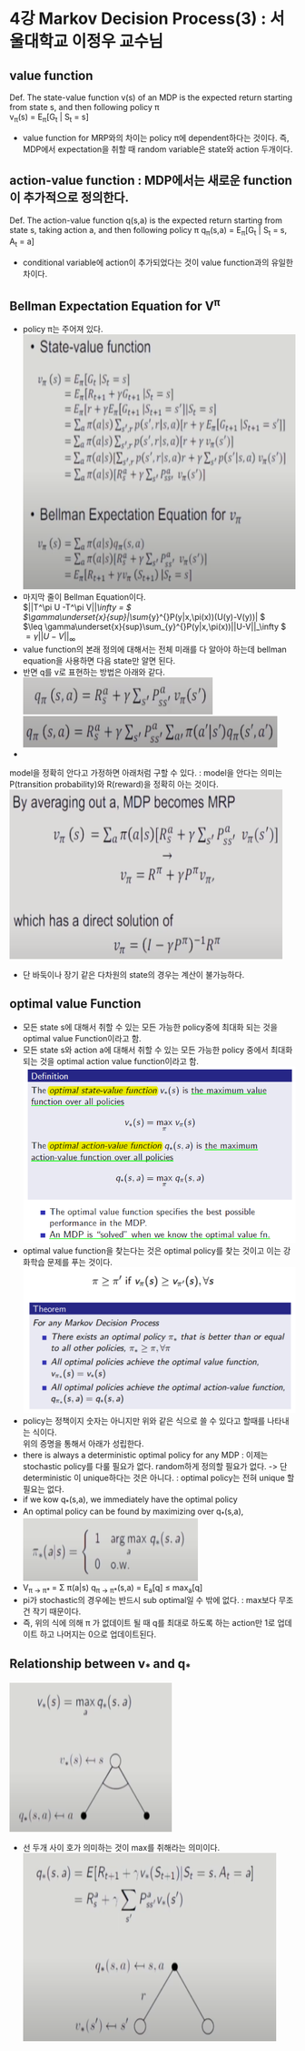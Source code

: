 # 4강 Markov Decision Process(3) : 서울대학교 이정우 교수님

## value function
Def. The state-value function v(s) of an MDP is the expected return starting from state s, and then following policy &pi;  
v<sub>&pi;</sub>(s) = E<sub>&pi;</sub>[G<sub>t</sub> | S<sub>t</sub> = s]  
- value function for MRP와의 차이는 policy &pi;에 dependent하다는 것이다. 즉, MDP에서 expectation을 취할 때 random variable은 state와 action 두개이다.

## action-value function : MDP에서는 새로운 function이 추가적으로 정의한다.
Def. The action-value function q(s,a) is the expected return starting from state s, taking action a, and then following policy &pi;
q<sub>&pi;</sub>(s,a) = E<sub>&pi;</sub>[G<sub>t</sub> | S<sub>t</sub> = s, A<sub>t</sub> = a]  
- conditional variable에 action이 추가되었다는 것이 value function과의 유일한 차이다.

## Bellman Expectation Equation for V<sup>&pi;</sup>
- policy &pi;는 주어져 있다.  
![title](./img/10_bellman.PNG)
- 마지막 줄이 Bellman Equation이다.  
$||T^\pi U -T^\pi V||_\infty = $  
$\gamma\underset{x}{sup}|\sum_{y}^{}P(y|x,\pi(x))(U(y)-V(y))| $  
$\leq \gamma\underset{x}{sup}\sum_{y}^{}P(y|x,\pi(x))||U-V||_\infty $  
$= \gamma||U-V||_\infty$  
- value function의 본래 정의에 대해서는 전체 미래를 다 알아야 하는데 bellman equation을 사용하면 다음 state만 알면 된다.
- 반면 q를 v로 표현하는 방법은 아래와 같다.  
![title](./img/11_action.PNG)
![title](./img/12_action.PNG)
- 
model을 정확히 안다고 가정하면 아래처럼 구할 수 있다. : model을 안다는 의미는 P(transition probability)와 R(reward)을 정확히 아는 것이다.  
![title](./img/13_vector.PNG)
- 단 바둑이나 장기 같은 다차원의 state의 경우는 계산이 불가능하다.

## optimal value Function
- 모든 state s에 대해서 취할 수 있는 모든 가능한 policy중에 최대화 되는 것을 optimal value Function이라고 함.
- 모든 state s와 action a에 대해서 취할 수 있는 모든 가능한 policy 중에서 최대화 되는 것을 optimal action value function이라고 함.  
![title](./img/14_optimal.PNG)
- optimal value function을 찾는다는 것은 optimal policy를 찾는 것이고 이는 강화학습 문제를 푸는 것이다.  
![title](./img/15_optimal.PNG)
- policy는 정책이지 숫자는 아니지만 위와 같은 식으로 쓸 수 있다고 할때를 나타내는 식이다.  
위의 증명을 통해서 아래가 성립한다.
- there is always a deterministic optimal policy for any MDP : 이제는 stochastic policy를 다룰 필요가 없다. random하게 정의할 필요가 없다. 
-> 단 deterministic 이 unique하다는 것은 아니다. : optimal policy는 전혀 unique 할 필요는 없다.
- if we kow q<sub>*</sub>(s,a), we immediately have the optimal policy  
- An optimal policy can be found by maximizing over q<sub>*</sub>(s,a),  
![title](./img/16_optimal.PNG)
- V<sub>&pi; -> &pi;* </sub> = &Sigma; &pi;(a|s) q<sub>&pi; -> &pi;*</sub>(s,a) = E<sub>a</sub>[q]  &leq; max<sub>a</sub>[q]
- pi가 stochastic의 경우에는 반드시 sub optimal일 수 밖에 없다. : max보다 무조건 작기 때문이다.
- 즉, 위의 식에 의해 &pi; 가 없데이트 될 때 q를 최대로 하도록 하는 action만 1로 업데이트 하고 나머지는 0으로 업데이트된다. 

## Relationship between v<sub>* </sub> and q<sub>* </sub>
![title](./img/17_optimal.PNG)
- 선 두개 사이 호가 의미하는 것이 max를 취해라는 의미이다.  
![title](./img/18_optimal.PNG)
